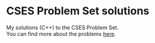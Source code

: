 # CSES Problem Set solutions
My solutions (C++) to the CSES Problem Set. <br>
You can find more about the problems [here](https://cses.fi/problemset/list/).
